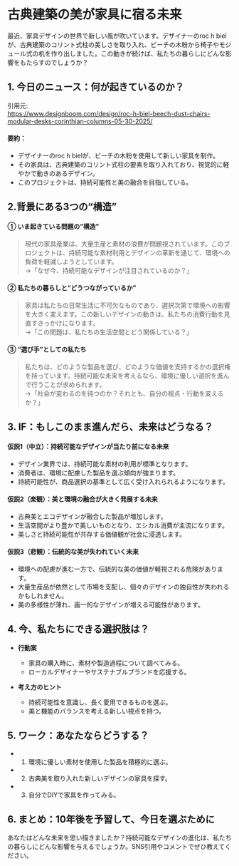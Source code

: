 # 古典建築の美が家具に宿る未来

最近、家具デザインの世界で新しい風が吹いています。デザイナーのroc h bielが、古典建築のコリント式柱の美しさを取り入れ、ビーチの木粉から椅子やモジュール式の机を作り出しました。この動きが続けば、私たちの暮らしにどんな影響をもたらすのでしょうか？

## 1. 今日のニュース：何が起きているのか？
引用元:  
https://www.designboom.com/design/roc-h-biel-beech-dust-chairs-modular-desks-corinthian-columns-05-30-2025/

#### 要約：
- デザイナーのroc h bielが、ビーチの木粉を使用して新しい家具を制作。
- その家具は、古典建築のコリント式柱の要素を取り入れており、視覚的に軽やかで動きのあるデザイン。
- このプロジェクトは、持続可能性と美の融合を目指している。
  
## 2.背景にある3つの“構造”

#### ① いま起きている問題の“構造”
> 現代の家具産業は、大量生産と素材の浪費が問題視されています。このプロジェクトは、持続可能な素材利用とデザインの革新を通じて、環境への負荷を軽減しようとしています。  
> →「なぜ今、持続可能なデザインが注目されているのか？」

#### ② 私たちの暮らしと“どうつながっているか”
> 家具は私たちの日常生活に不可欠なものであり、選択次第で環境への影響を大きく変えます。この新しいデザインの動きは、私たちの消費行動を見直すきっかけになります。  
> →「この問題は、私たちの生活空間とどう関係している？」

#### ③ “選び手”としての私たち
> 私たちは、どのような製品を選び、どのような価値を支持するかの選択権を持っています。持続可能な未来を考えるなら、環境に優しい選択を進んで行うことが求められます。  
> →「社会が変わるのを待つのか？それとも、自分の視点・行動を変えるか？」

## 3. IF：もしこのまま進んだら、未来はどうなる？

#### 仮説1（中立）：持続可能なデザインが当たり前になる未来  
- デザイン業界では、持続可能な素材の利用が標準となります。
- 消費者は、環境に配慮した製品を選ぶ傾向が強まります。
- 持続可能性が、商品選択の基準として広く受け入れられるようになります。

#### 仮説2（楽観）：美と環境の融合が大きく発展する未来  
- 古典美とエコデザインが融合した製品が増加します。
- 生活空間がより豊かで美しいものとなり、エシカル消費が主流になります。
- 美しさと持続可能性が共存する価値観が社会に浸透します。

#### 仮説3（悲観）：伝統的な美が失われていく未来  
- 環境への配慮が進む一方で、伝統的な美の価値が軽視される危険があります。
- 大量生産品が依然として市場を支配し、個々のデザインの独自性が失われるかもしれません。
- 美の多様性が薄れ、画一的なデザインが増える可能性があります。

## 4. 今、私たちにできる選択肢は？
- **行動案**
  - 家具の購入時に、素材や製造過程について調べてみる。
  - ローカルデザイナーやサステナブルブランドを応援する。

- **考え方のヒント**
  - 持続可能性を意識し、長く愛用できるものを選ぶ。
  - 美と機能のバランスを考える新しい視点を持つ。

## 5. ワーク：あなたならどうする？
- 1. 環境に優しい素材を使用した製品を積極的に選ぶ。
- 2. 古典美を取り入れた新しいデザインの家具を探す。
- 3. 自分でDIYで家具を作ってみる。

## 6. まとめ：10年後を予習して、今日を選ぶために
あなたはどんな未来を思い描きましたか？持続可能なデザインの進化は、私たちの暮らしにどんな影響を与えるでしょうか。SNS引用やコメントでぜひ教えてください。
